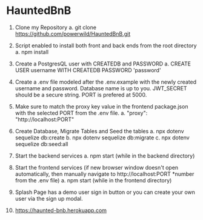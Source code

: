 # HauntedBnB

1. Clone my Repository
  a. git clone https://github.com/powerwild/HauntedBnB.git


2. Script enabled to install both front and back ends from the root directory
  a. npm install


3. Create a PostgresQL user with CREATEDB and PASSWORD
  a. CREATE USER username WITH CREATEDB PASSWORD 'password'


4. Create a .env file modeled after the .env.example with the newly created username and password. Database name is up to you. JWT_SECRET should be a secure string. PORT is prefered at 5000.


5. Make sure to match the proxy key value in the frontend package.json with the selected PORT from the .env file.
    a. "proxy": "http://localhost:PORT"


6. Create Database, Migrate Tables and Seed the tables
  a. npx dotenv sequelize db:create
  b. npx dotenv sequelize db:migrate
  c. npx dotenv sequelize db:seed:all


7. Start the backend services
  a. npm start (while in the backend directory)


8. Start the frontend services (if new browser window doesn't open automatically, then manually navigate to http://localhost:PORT   *number from the .env file)
  a. npm start (while in the frontend directory)


9. Splash Page has a demo user sign in button or you can create your own user via the sign up modal.

10. https://haunted-bnb.herokuapp.com


